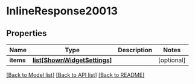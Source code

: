# InlineResponse20013

## Properties
Name | Type | Description | Notes
------------ | ------------- | ------------- | -------------
**items** | [**list[ShownWidgetSettings]**](ShownWidgetSettings.md) |  | [optional] 

[[Back to Model list]](../README.md#documentation-for-models) [[Back to API list]](../README.md#documentation-for-api-endpoints) [[Back to README]](../README.md)


